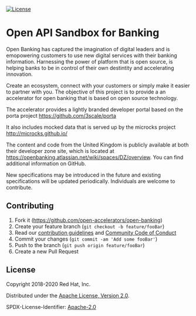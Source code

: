[![License](https://img.shields.io/badge/License-Apache%202.0-blue.svg)](https://opensource.org/licenses/Apache-2.0)

# Open API Sandbox for Banking

Open Banking has captured the imagination of digital leaders and is emopowering customers to use new digital services with their banking information. Harnessing the power of platform that is open source, is helping banks to be in control of their own destintity and accelerating innovation.

Create an ecosystem, connect with your customers or simply make it easier to partner with you. The objective of this project is to provide a an accelerator for open banking that is based on open source technology.

The accelerator provides a lightly branded developer portal based on the porta project
https://github.com/3scale/porta

It also includes mocked data that is served up by the microcks project
http://microcks.github.io/

The content and code from the United Kingdom is publicly available at both their developer zone site, which is located at https://openbanking.atlassian.net/wiki/spaces/DZ/overview. You can find additional information on GitHub.

New specifications may be introduced in the future and existing specifications will be updated periodically. Individuals are welcome to contribute.

## Contributing

1. Fork it (<https://github.com/open-accelerators/open-banking>)
2. Create your feature branch (`git checkout -b feature/fooBar`)
3. Read our [contribution guidelines](CONTRIBUTING.md) and [Community Code of Conduct](https://developers.redhat.com/)
4. Commit your changes (`git commit -am 'Add some fooBar'`)
5. Push to the branch (`git push origin feature/fooBar`)
6. Create a new Pull Request


## License

Copyright 2018-2020 Red Hat, Inc.

Distributed under the [Apache License, Version 2.0](http://www.apache.org/licenses/LICENSE-2.0).

SPDX-License-Identifier: [Apache-2.0](https://spdx.org/licenses/Apache-2.0)
